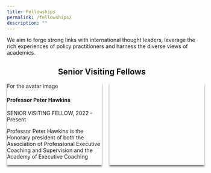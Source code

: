 ```yaml
---
title: Fellowships
permalink: /fellowships/
description: ""
---
```

<style>

	.header-fellows-middle {
		text-align:center;
	
	
	}

	.grid-container {
		display: grid; 
		grid-template-columns: 50% 50%;
		grid-gap: 20px
	
	}
	
	.fellow-card {
		box-shadow: 0px 4px 4px 0px grey;
		
	
	
	}

</style>


<p>We aim to forge strong links with international thought leaders, leverage the rich experiences of policy practitioners and harness the diverse views of academics.</p>


<h2 class="header-fellows-middle">Senior Visiting Fellows</h2>

<div class="grid-container">
	<div class="fellow-card">
		<div>For the avatar image</div>
		<div class="fellowship-text">
			<div><h4>Professor Peter Hawkins</h4></div>
				<div><p>SENIOR VISITING FELLOW, 2022 - Present</p></div>
						<div><p>Professor Peter Hawkins is the Honorary president of both the Association of Professional Executive Coaching and Supervision and the Academy of Executive Coaching</p></div>
</div>
	</div>
	<div class="fellow-card"></div>


</div>